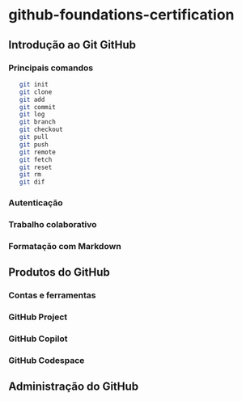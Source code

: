 # github-foundations-certification

  ## Introdução ao Git GitHub
  
  ### Principais comandos
  ```bash
     git init
     git clone
     git add
     git commit
     git log
     git branch
     git checkout
     git pull
     git push
     git remote
     git fetch
     git reset
     git rm
     git dif
  ```
  ### Autenticação
  ### Trabalho colaborativo
  ### Formatação com Markdown
  
  ## Produtos do GitHub
  ### Contas e ferramentas
  ### GitHub Project
  ### GitHub Copilot
  ### GitHub Codespace
  
  ## Administração do GitHub
